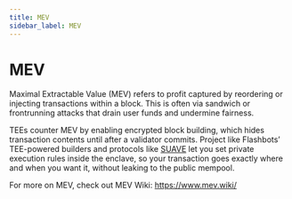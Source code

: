 ```yaml
---
title: MEV
sidebar_label: MEV
---
```


# MEV

Maximal Extractable Value (MEV) refers to profit captured by reordering or injecting transactions within a block. This is often via sandwich or frontrunning attacks that drain user funds and undermine fairness.

TEEs counter MEV by enabling encrypted block building, which hides transaction contents until after a validator commits. Project like Flashbots’ TEE-powered builders and protocols like [SUAVE](https://github.com/flashbots/suave-geth) let you set private execution rules inside the enclave, so your transaction goes exactly where and when you want it, without leaking to the public mempool.

For more on MEV, check out MEV Wiki: https://www.mev.wiki/

